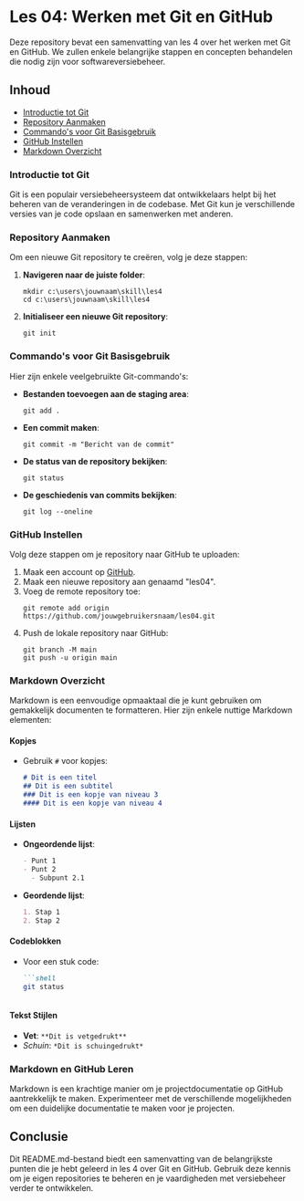 # Les 04: Werken met Git en GitHub

Deze repository bevat een samenvatting van les 4 over het werken met Git en GitHub. We zullen enkele belangrijke stappen en concepten behandelen die nodig zijn voor softwareversiebeheer.

## Inhoud

- [Introductie tot Git](#introductie-tot-git)
- [Repository Aanmaken](#repository-aanmaken)
- [Commando's voor Git Basisgebruik](#commando-s-voor-git-basisgebruik)
- [GitHub Instellen](#github-instellen)
- [Markdown Overzicht](#markdown-overzicht)

### Introductie tot Git

Git is een populair versiebeheersysteem dat ontwikkelaars helpt bij het beheren van de veranderingen in de codebase. Met Git kun je verschillende versies van je code opslaan en samenwerken met anderen.

### Repository Aanmaken

Om een nieuwe Git repository te creëren, volg je deze stappen:

1. **Navigeren naar de juiste folder**:
    ```shell
    mkdir c:\users\jouwnaam\skill\les4
    cd c:\users\jouwnaam\skill\les4
    ```
2. **Initialiseer een nieuwe Git repository**:
    ```shell
    git init
    ```

### Commando's voor Git Basisgebruik

Hier zijn enkele veelgebruikte Git-commando's:

- **Bestanden toevoegen aan de staging area**:
    ```shell
    git add .
    ```
- **Een commit maken**:
    ```shell
    git commit -m "Bericht van de commit"
    ```
- **De status van de repository bekijken**:
    ```shell
    git status
    ```
- **De geschiedenis van commits bekijken**:
    ```shell
    git log --oneline
    ```

### GitHub Instellen

Volg deze stappen om je repository naar GitHub te uploaden:

1. Maak een account op [GitHub](https://github.com).
2. Maak een nieuwe repository aan genaamd "les04".
3. Voeg de remote repository toe:
    ```shell
    git remote add origin https://github.com/jouwgebruikersnaam/les04.git
    ```
4. Push de lokale repository naar GitHub:
    ```shell
    git branch -M main
    git push -u origin main
    ```

### Markdown Overzicht

Markdown is een eenvoudige opmaaktaal die je kunt gebruiken om gemakkelijk documenten te formatteren. Hier zijn enkele nuttige Markdown elementen:

#### Kopjes

- Gebruik `#` voor kopjes:
    ```markdown
    # Dit is een titel
    ## Dit is een subtitel
    ### Dit is een kopje van niveau 3
    #### Dit is een kopje van niveau 4
    ```

#### Lijsten

- **Ongeordende lijst**:
    ```markdown
    - Punt 1
    - Punt 2
      - Subpunt 2.1
    ```
- **Geordende lijst**:
    ```markdown
    1. Stap 1
    2. Stap 2
    ```

#### Codeblokken

- Voor een stuk code:
    ```markdown
    ```shell
    git status
    ```
    ```

#### Tekst Stijlen

- **Vet**: `**Dit is vetgedrukt**`
- *Schuin*: `*Dit is schuingedrukt*`

### Markdown en GitHub Leren

Markdown is een krachtige manier om je projectdocumentatie op GitHub aantrekkelijk te maken. Experimenteer met de verschillende mogelijkheden om een duidelijke documentatie te maken voor je projecten.

## Conclusie

Dit README.md-bestand biedt een samenvatting van de belangrijkste punten die je hebt geleerd in les 4 over Git en GitHub. Gebruik deze kennis om je eigen repositories te beheren en je vaardigheden met versiebeheer verder te ontwikkelen.

